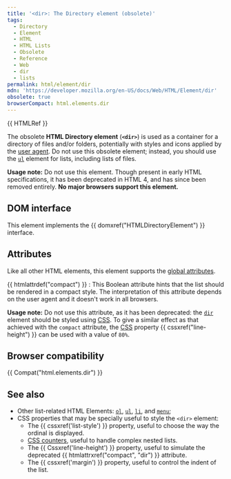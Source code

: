 ```yaml
---
title: '<dir>: The Directory element (obsolete)'
tags:
  - Directory
  - Element
  - HTML
  - HTML Lists
  - Obsolete
  - Reference
  - Web
  - dir
  - lists
permalink: html/element/dir
mdn: 'https://developer.mozilla.org/en-US/docs/Web/HTML/Element/dir'
obsolete: true
browserCompact: html.elements.dir
---
```

{{ HTMLRef }}

The obsolete **HTML Directory element** (**`<dir>`**) is used as a container for a directory of files and/or folders, potentially with styles and icons applied by the [user agent](/glossary/user_agent/). Do not use this obsolete element; instead, you should use the [`ul`](/html/element/ul/) element for lists, including lists of files.

**Usage note:** Do not use this element. Though present in early HTML specifications, it has been deprecated in HTML 4, and has since been removed entirely. **No major browsers support this element.**

## DOM interface

This element implements the {{ domxref("HTMLDirectoryElement") }} interface.

## Attributes

Like all other HTML elements, this element supports the [global attributes](/en-US/docs/HTML/Global_attributes "HTML/Global attributes").

{{ htmlattrdef("compact") }}
: This Boolean attribute hints that the list should be rendered in a compact style. The interpretation of this attribute depends on the user agent and it doesn't work in all browsers.

**Usage note:** Do not use this attribute, as it has been deprecated: the [`dir`](/html/element/dir/) element should be styled using [CSS](/en-US/docs/CSS "CSS"). To give a similar effect as that achieved with the `compact` attribute, the [CSS](/en-US/docs/CSS "CSS") property {{ cssxref("line-height") }} can be used with a value of `80%`.

## Browser compatibility

{{ Compat("html.elements.dir") }}

## See also

-   Other list-related HTML Elements: [`ol`](/html/element/ol/), [`ul`](/html/element/ul/), [`li`](/html/element/li/), and [`menu`](/html/element/menu/);
-   CSS properties that may be specially useful to style the `<dir>` element:
    -   The {{ cssxref('list-style') }} property, useful to choose the way the ordinal is displayed.
    -   [CSS counters](/css/css_lists_and_counters/using_css_counters), useful to handle complex nested lists.
    -   The {{ Cssxref('line-height') }} property, useful to simulate the deprecated {{ htmlattrxref("compact", "dir") }} attribute.
    -   The {{ cssxref('margin') }} property, useful to control the indent of the list.